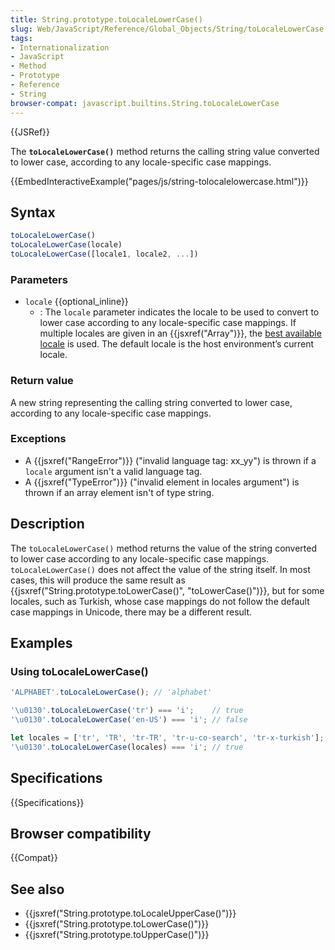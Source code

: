 ```yaml
---
title: String.prototype.toLocaleLowerCase()
slug: Web/JavaScript/Reference/Global_Objects/String/toLocaleLowerCase
tags:
- Internationalization
- JavaScript
- Method
- Prototype
- Reference
- String
browser-compat: javascript.builtins.String.toLocaleLowerCase
---
```

{{JSRef}}

The **`toLocaleLowerCase()`** method returns the calling string value converted
to lower case, according to any locale-specific case mappings.

{{EmbedInteractiveExample("pages/js/string-tolocalelowercase.html")}}

## Syntax

```js
toLocaleLowerCase()
toLocaleLowerCase(locale)
toLocaleLowerCase([locale1, locale2, ...])
```

### Parameters

*   `locale` {{optional_inline}}
    *   : The `locale` parameter indicates the locale to be used to convert to lower
        case according to any locale-specific case mappings. If multiple locales are
        given in an {{jsxref("Array")}}, the
        [best available locale](https://tc39.github.io/ecma402/#sec-bestavailablelocale)
        is used. The default locale is the host environment’s current locale.

### Return value

A new string representing the calling string converted to lower case, according
to any locale-specific case mappings.

### Exceptions

*   A {{jsxref("RangeError")}} ("invalid language tag: xx_yy") is thrown
    if a `locale` argument isn't a valid language tag.
*   A {{jsxref("TypeError")}} ("invalid element in locales argument") is
    thrown if an array element isn't of type string.

## Description

The `toLocaleLowerCase()` method returns the value of the string converted to
lower case according to any locale-specific case mappings. `toLocaleLowerCase()`
does not affect the value of the string itself. In most cases, this will produce
the same result as
{{jsxref("String.prototype.toLowerCase()",
  "toLowerCase()")}},
but for some locales, such as Turkish, whose case mappings do not follow the
default case mappings in Unicode, there may be a different result.

## Examples

### Using toLocaleLowerCase()

```js
'ALPHABET'.toLocaleLowerCase(); // 'alphabet'

'\u0130'.toLocaleLowerCase('tr') === 'i';    // true
'\u0130'.toLocaleLowerCase('en-US') === 'i'; // false

let locales = ['tr', 'TR', 'tr-TR', 'tr-u-co-search', 'tr-x-turkish'];
'\u0130'.toLocaleLowerCase(locales) === 'i'; // true
```

## Specifications

{{Specifications}}

## Browser compatibility

{{Compat}}

## See also

*   {{jsxref("String.prototype.toLocaleUpperCase()")}}
*   {{jsxref("String.prototype.toLowerCase()")}}
*   {{jsxref("String.prototype.toUpperCase()")}}
